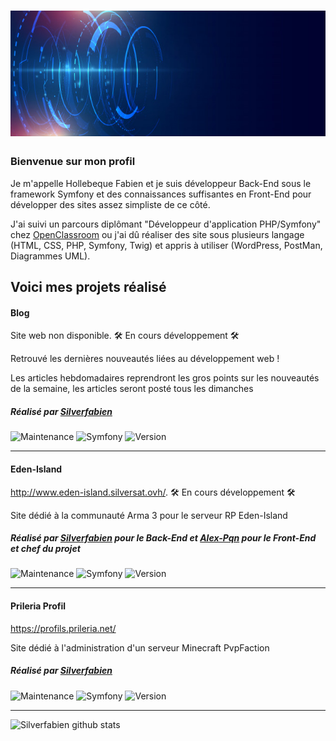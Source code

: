# ![Silverfabien](https://github.com/Silverfabien/Silverfabien/blob/master/banner.jpg)

### Bienvenue sur mon profil 

Je m'appelle Hollebeque Fabien et je suis développeur Back-End sous le framework Symfony et des connaissances suffisantes en Front-End pour développer des sites assez simpliste de ce côté. 

J'ai suivi un parcours diplômant "Développeur d'application PHP/Symfony" chez <a href="https://openclassrooms.com/fr/paths/59-developpeur-dapplication-php-symfony">OpenClassroom</a> ou j'ai dû réaliser des site sous plusieurs langage (HTML, CSS, PHP, Symfony, Twig) et appris à utiliser (WordPress, PostMan, Diagrammes UML).

<h2>Voici mes projets réalisé</h2>

<h4>Blog</h4>
<p>Site web non disponible. 🛠 En cours développement 🛠</p>

Retrouvé les dernières nouveautés liées au développement web !

Les articles hebdomadaires reprendront les gros points sur les nouveautés de la semaine, les articles seront posté tous les dimanches

##### Réalisé par <a href="https://github.com/Silverfabien">Silverfabien</a> 
![Maintenance](https://img.shields.io/badge/Maintainu-yes-green.svg)
![Symfony](https://img.shields.io/badge/Développer%20avec-Symfony%204-blue.svg)
![Version](https://img.shields.io/badge/Version-Alpha%201.0.0-blue.svg)

  
---  
  
<h4>Eden-Island</h4>
<p><a href="http://www.eden-island.silversat.ovh/">http://www.eden-island.silversat.ovh/</a>. 🛠 En cours développement 🛠</p>

Site dédié à la communauté Arma 3 pour le serveur RP Eden-Island
 
##### Réalisé par <a href="https://github.com/Silverfabien">Silverfabien</a> pour le Back-End et <a href="https://github.com/Alex-Pqn">Alex-Pqn</a> pour le Front-End et chef du projet
![Maintenance](https://img.shields.io/badge/Maintainu-yes-green.svg)
![Symfony](https://img.shields.io/badge/Développer%20avec-Symfony%204-blue.svg)
![Version](https://img.shields.io/badge/Version-Alpha%201.0.0-blue.svg)

---  
  
<h4>Prileria Profil</h4>
<p><a href="https://profils.prileria.net/">https://profils.prileria.net/</a></p>

Site dédié à l'administration d'un serveur Minecraft PvpFaction
 
##### Réalisé par <a href="https://github.com/Silverfabien">Silverfabien</a>
![Maintenance](https://img.shields.io/badge/Maintainu-yes-green.svg)
![Symfony](https://img.shields.io/badge/Développer%20avec-Symfony%204-blue.svg)
![Version](https://img.shields.io/badge/Version-1.2.0-blue.svg)

---

![Silverfabien github stats](https://github-readme-stats.vercel.app/api?username=Silverfabien&show_icons=true&title_color=fff&icon_color=79ff97&text_color=9f9f9f&bg_color=151515)


<!--<img src="https://visitor-badge.glitch.me/badge?page_id=SilverFabien.visitor-badge"/> -->
